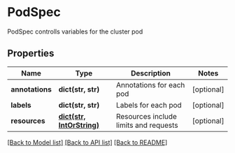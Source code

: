 # PodSpec

PodSpec controlls variables for the cluster pod

## Properties
Name | Type | Description | Notes
------------ | ------------- | ------------- | -------------
**annotations** | **dict(str, str)** | Annotations for each pod | [optional] 
**labels** | **dict(str, str)** | Labels for each pod | [optional] 
**resources** | [**dict(str, IntOrString)**](IntOrString.md) | Resources include limits and requests | [optional] 

[[Back to Model list]](../README.md#documentation-for-models) [[Back to API list]](../README.md#documentation-for-api-endpoints) [[Back to README]](../README.md)


